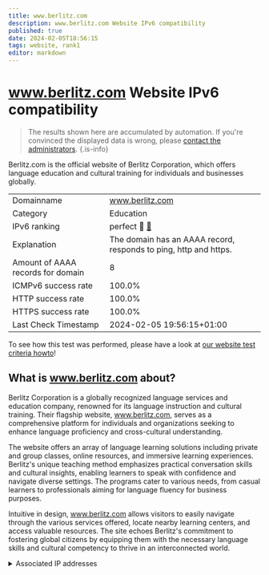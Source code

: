 ```yaml
---
title: www.berlitz.com
description: www.berlitz.com Website IPv6 compatibility
published: true
date: 2024-02-05T18:56:15
tags: website, rank1
editor: markdown
---
```


# www.berlitz.com Website IPv6 compatibility

> The results shown here are accumulated by automation. If you're convinced the displayed data is wrong, please [contact the administrators](/howto/chat). 
{.is-info}

Berlitz.com is the official website of Berlitz Corporation, which offers language education and cultural training for individuals and businesses globally.


|   |   |
| - | - |
| Domainname | www.berlitz.com
| Category | Education |
| IPv6 ranking | perfect :1st_place_medal: [🔗](/howto/ranking) |
| Explanation | The domain has an AAAA record, responds to ping, http and https. |
| Amount of AAAA records for domain | 8 |
| ICMPv6 success rate | 100.0%|
| HTTP success rate | 100.0% |
| HTTPS success rate | 100.0% |
| Last Check Timestamp | 2024-02-05 19:56:15+01:00 |

To see how this test was performed, please have a look at [our website test criteria howto](/howto/testcriteria/website)!


## What is www.berlitz.com about?
Berlitz Corporation is a globally recognized language services and education company, renowned for its language instruction and cultural training. Their flagship website, www.berlitz.com, serves as a comprehensive platform for individuals and organizations seeking to enhance language proficiency and cross-cultural understanding.

The website offers an array of language learning solutions including private and group classes, online resources, and immersive learning experiences. Berlitz's unique teaching method emphasizes practical conversation skills and cultural insights, enabling learners to speak with confidence and navigate diverse settings. The programs cater to various needs, from casual learners to professionals aiming for language fluency for business purposes.

Intuitive in design, www.berlitz.com allows visitors to easily navigate through the various services offered, locate nearby learning centers, and access valuable resources. The site echoes Berlitz's commitment to fostering global citizens by equipping them with the necessary language skills and cultural competency to thrive in an interconnected world.



<details>
<summary>Associated IP addresses</summary>

2600:9000:224a:1600:9:504e:c680:93a1

2600:9000:224a:f000:9:504e:c680:93a1

2600:9000:224a:7800:9:504e:c680:93a1

2600:9000:224a:a200:9:504e:c680:93a1

2600:9000:224a:da00:9:504e:c680:93a1

2600:9000:224a:ee00:9:504e:c680:93a1

2600:9000:224a:e00:9:504e:c680:93a1

2600:9000:224a:7400:9:504e:c680:93a1

</details>
